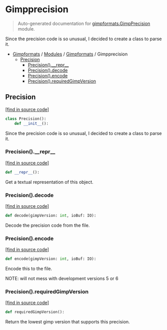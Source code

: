 # Gimpprecision

> Auto-generated documentation for [gimpformats.GimpPrecision](../../../gimpformats/GimpPrecision.py) module.

Since the precision code is so unusual, I decided to create a class to parse it.

- [Gimpformats](../README.md#gimpformats-index) / [Modules](../MODULES.md#gimpformats-modules) / [Gimpformats](index.md#gimpformats) / Gimpprecision
    - [Precision](#precision)
        - [Precision().\_\_repr\_\_](#precision__repr__)
        - [Precision().decode](#precisiondecode)
        - [Precision().encode](#precisionencode)
        - [Precision().requiredGimpVersion](#precisionrequiredgimpversion)

## Precision

[[find in source code]](../../../gimpformats/GimpPrecision.py#L10)

```python
class Precision():
    def __init__():
```

Since the precision code is so unusual, I decided to create a class to parse it.

### Precision().\_\_repr\_\_

[[find in source code]](../../../gimpformats/GimpPrecision.py#L85)

```python
def __repr__():
```

Get a textual representation of this object.

### Precision().decode

[[find in source code]](../../../gimpformats/GimpPrecision.py#L19)

```python
def decode(gimpVersion: int, ioBuf: IO):
```

Decode the precision code from the file.

### Precision().encode

[[find in source code]](../../../gimpformats/GimpPrecision.py#L42)

```python
def encode(gimpVersion: int, ioBuf: IO):
```

Encode this to the file.

NOTE: will not mess with development versions 5 or 6

### Precision().requiredGimpVersion

[[find in source code]](../../../gimpformats/GimpPrecision.py#L77)

```python
def requiredGimpVersion():
```

Return the lowest gimp version that supports this precision.
